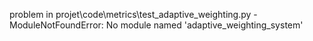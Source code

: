 problem in projet\code\metrics\test_adaptive_weighting.py - ModuleNotFoundError: No module named 'adaptive_weighting_system'
